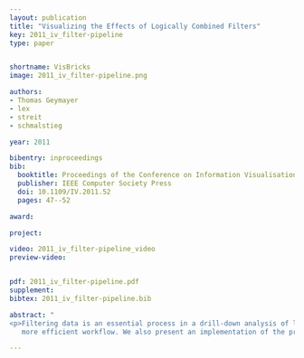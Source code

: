 ```yaml
---
layout: publication
title: "Visualizing the Effects of Logically Combined Filters"
key: 2011_iv_filter-pipeline
type: paper


shortname: VisBricks
image: 2011_iv_filter-pipeline.png

authors:
- Thomas Geymayer
- lex
- streit
- schmalstieg

year: 2011

bibentry: inproceedings
bib:
  booktitle: Proceedings of the Conference on Information Visualisation (IV ’2011)
  publisher: IEEE Computer Society Press
  doi: 10.1109/IV.2011.52
  pages: 47--52

award: 

project:

video: 2011_iv_filter-pipeline_video
preview-video:


pdf: 2011_iv_filter-pipeline.pdf
supplement:
bibtex: 2011_iv_filter-pipeline.bib

abstract: "
<p>Filtering data is an essential process in a drill-down analysis of large data sets. Filtering can be necessary for several reasons. The main objective for filters is to uncover the relevant subsets of a dataset. Another, equally relevant goal is to reduce a dataset to dimensions to which either visualization or algorithmic analysis techniques scale. However, with multiple filters applied and possibly even logically combined, it becomes difficult for users to judge the effects of a filter chain. In this paper we present a simple, yet effective way to interactively visualize a sequence of filters and logical combinations of these. Such a visualized filter-pipeline allows analysts to easily judge the effect of every single filter and also their combination on the data set under investigation and therefore, leads to a faster and
   more efficient workflow. We also present an implementation of the proposed technique in an information visualization framework for the life sciences. The technique, however, could be employed in many other information visualization contexts as well.</p>"

---
```



